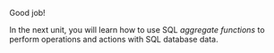 Good job! 

In the next unit, you will learn how to use SQL _aggregate functions_ to perform operations and actions with SQL database data.